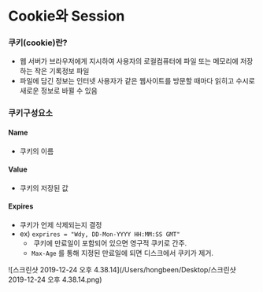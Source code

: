# Cookie와 Session

### 쿠키(cookie)란?

- 웹 서버가 브라우저에게 지시하여 사용자의 로컬컴퓨터에 파일 또는 메모리에 저장하는 작은 기록정보 파일
- 파일에 담긴 정보는 인터넷 사용자가 같은 웹사이트를 방문할 때마다 읽히고 수시로 새로운 정보로 바뀔 수 있음

### 쿠키구성요소

#### Name

- 쿠키의 이름

#### Value

- 쿠키의 저장된 값

#### Expires

- 쿠키가 언제 삭제되는지 결정
- ex) `exprires = "Wdy, DD-Mon-YYYY HH:MM:SS GMT"`
  - ​	쿠키에 만료일이 포함되어 있으면 영구적 쿠키로 간주.
  - `Max-Age` 를 통해 지정된 만료일에 되면 디스크에서 쿠키가 제거.

![스크린샷 2019-12-24 오후 4.38.14](/Users/hongbeen/Desktop/스크린샷 2019-12-24 오후 4.38.14.png)